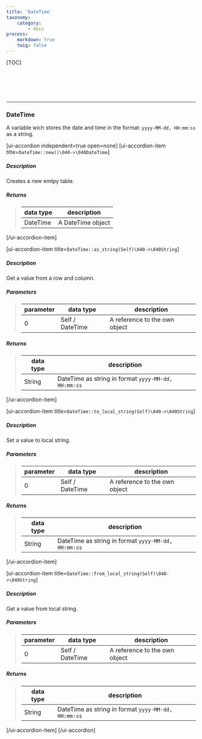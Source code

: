 ```yaml
---
title: 'DateTime'
taxonomy:
    category:
        - docs
process:
    markdown: true
    twig: false
---
```


[TOC]

<br><br><br><br>

------------------------------------------------------------------------------------------
### DateTime
A variable wich stores the date and time in the format: ```yyyy-MM-dd, HH:mm:ss``` as a string.


[ui-accordion independent=true open=none]
[ui-accordion-item title=<code>DateTime::new()\040->\040DateTime</code>]

##### Description
Creates a new emtpy table.
##### Returns
> | data type               | description                                                           |
> |-------------------------|-----------------------------------------------------------------------|
> | DateTime                 | A DateTime object |

[/ui-accordion-item]


[ui-accordion-item title=<code>DateTime::as_string(Self)\040->\040String</code>]

##### Description
Get a value from a row and column.
##### Parameters
> | parameter | data type               | description                                                           |
> |-----------|-------------------------|-----------------------------------------------------------------------|
> | 0         | Self / DateTime         | A reference to the own object |
##### Returns
> | data type               | description                                                           |
> |-------------------------|-----------------------------------------------------------------------|
> | String                  | DateTime as string in format ```yyyy-MM-dd, HH:mm:ss``` |

[/ui-accordion-item]

[ui-accordion-item title=<code>DateTime::to_local_string(Self)\040->\040String</code>]

##### Description
Set a value to local string.
##### Parameters
> | parameter | data type               | description                                                           |
> |-----------|-------------------------|-----------------------------------------------------------------------|
> | 0         | Self / DateTime         | A reference to the own object |
##### Returns
> | data type               | description                                                           |
> |-------------------------|-----------------------------------------------------------------------|
> | String                  | DateTime as string in format ```yyyy-MM-dd, HH:mm:ss``` |

[/ui-accordion-item]


[ui-accordion-item title=<code>DateTime::from_local_string(Self)\040->\040String</code>]

##### Description
Get a value from local string.
##### Parameters
> | parameter | data type               | description                                                           |
> |-----------|-------------------------|-----------------------------------------------------------------------|
> | 0         | Self / DateTime         | A reference to the own object |
##### Returns
> | data type               | description                                                           |
> |-------------------------|-----------------------------------------------------------------------|
> | String                  | DateTime as string in format ```yyyy-MM-dd, HH:mm:ss``` |

[/ui-accordion-item]
[/ui-accordion]